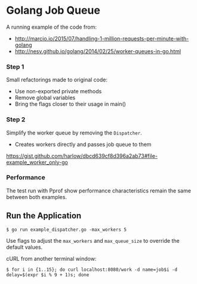 # Golang Job Queue

A running example of the code from:

* http://marcio.io/2015/07/handling-1-million-requests-per-minute-with-golang
* http://nesv.github.io/golang/2014/02/25/worker-queues-in-go.html

### Step 1

Small refactorings made to original code:

* Use non-exported private methods
* Remove global variables
* Bring the flags closer to their usage in main()

### Step 2

Simplify the worker queue by removing the `Dispatcher`.

* Creates workers directly and passes job queue to them

https://gist.github.com/harlow/dbcd639cf8d396a2ab73#file-example_worker_only-go

### Performance

The test run with Pprof show performance characteristics remain the same between both examples.

## Run the Application

    $ go run example_dispatcher.go -max_workers 5

Use flags to adjust the `max_workers` and `max_queue_size` to override the default values.

cURL from another terminal window:

    $ for i in {1..15}; do curl localhost:8080/work -d name=job$i -d delay=$(expr $i % 9 + 1)s; done
